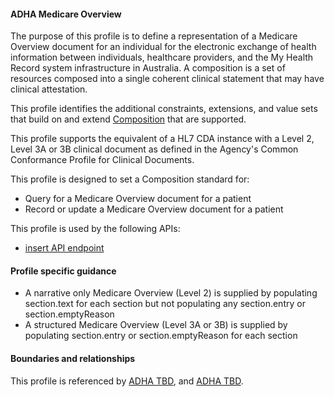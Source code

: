 #### ADHA Medicare Overview
The purpose of this profile is to define a representation of a Medicare Overview document for an individual for the electronic exchange of health information between individuals, healthcare providers, and the My Health Record system infrastructure in Australia. A composition is a set of resources composed into a single coherent clinical statement that may have clinical attestation.

This profile identifies the additional constraints, extensions, and value sets that build on and extend [Composition](http://hl7.org/fhir/R4/composition.html) that are supported. 

This profile supports the equivalent of a HL7 CDA instance with a Level 2, Level 3A or 3B clinical document as defined in the Agency's Common Conformance Profile for Clinical Documents.

This profile is designed to set a Composition standard for:
* Query for a Medicare Overview document for a patient
* Record or update a Medicare Overview document for a patient

This profile is used by the following APIs:
* [insert API endpoint](StructureDefinition-TBD-1.html)


#### Profile specific guidance
* A narrative only Medicare Overview (Level 2) is supplied by populating section.text for each section but not populating any section.entry or section.emptyReason
* A structured Medicare Overview (Level 3A or 3B) is supplied by populating section.entry or section.emptyReason for each section


#### Boundaries and relationships
This profile is referenced by 
[ADHA TBD](StructureDefinition-dh-TBD-core-1.html), and 
[ADHA TBD](StructureDefinition-dh-TBD-core-1.html).
